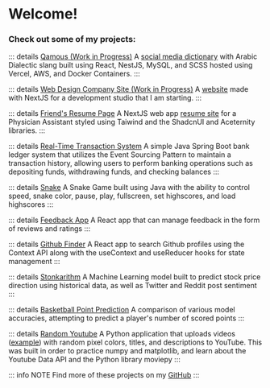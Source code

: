 # Welcome!
### Check out some of my projects:

::: details [Qamous (Work in Progress)](https://github.com/Qamous/Qamous)
A [social media dictionary](https://qamous.org) with Arabic Dialectic slang built using React, NestJS, MySQL, and SCSS hosted using Vercel, AWS, and Docker Containers.
:::

::: details [Web Design Company Site (Work in Progress)](https://github.com/anthonyyoussef01/elkommos-web-design)
A [website](https://ey-web-services.vercel.app/) made with NextJS for a development studio that I am starting.
:::

::: details [Friend's Resume Page](https://github.com/anthonyyoussef01/lily)
A NextJS web app [resume site](https://lily-resume.vercel.app) for a Physician Assistant styled using Taiwind and the ShadcnUI and Aceternity libraries.
:::

::: details [Real-Time Transaction System](https://github.com/anthonyyoussef01/Real-Time-Transaction-System)
A simple Java Spring Boot bank ledger system that utilizes the Event Sourcing Pattern to maintain a transaction history, allowing users to perform banking operations such as depositing funds, withdrawing funds, and checking balances
:::

::: details [Snake](https://github.com/anthonyyoussef01/Snake)
A Snake Game built using Java with the ability to control speed, snake color, pause, play, fullscreen, set highscores, and load highscores
:::

::: details [Feedback App](https://github.com/anthonyyoussef01/feedback-app)
A React app that can manage feedback in the form of reviews and ratings
:::

::: details [Github Finder](https://github.com/anthonyyoussef01/github-finder)
A React app to search Github profiles using the Context API along with the useContext and useReducer hooks for state management
:::

::: details [Stonkarithm](https://github.com/anthonyyoussef01/Stonkarithm)
A Machine Learning model built to predict stock price direction using historical data, as well as Twitter and Reddit post sentiment
:::

::: details [Basketball Point Prediction](https://github.com/anthonyyoussef01/BasketballPointPrediction)
A comparison of various model accuracies, attempting to predict a player's number of scored points
:::

::: details [Random Youtube](https://github.com/anthonyyoussef01/RandomYoutube)
A Python application that uploads videos ([example](https://www.youtube.com/watch?v=_HFGI9vTsL8&feature=youtu.be)) with random pixel colors, titles, and descriptions to YouTube. This was built in order to practice numpy and matplotlib, and learn about the Youtube Data API and the Python library moviepy
:::

::: info NOTE
Find more of these projects on my [GitHub](https://github.com/anthonyyoussef01)
:::
